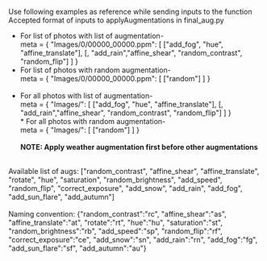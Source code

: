 Use following examples as reference while sending inputs to the function<br/>
Accepted format of inputs to applyAugmentations in final_aug.py<br/>
  * For list of photos with list of augmentation-<br/>
    meta = {
        "Images/0/00000_00000.ppm": [
            ["add_fog", "hue", "affine_translate"],
            [, "add_rain","affine_shear", "random_contrast", "random_flip"]
        ]
    }<br/>
   * For list of photos with random augmentation-<br/>
    meta = {
        "Images/0/00000_00000.ppm": [
            ["random"]
        ]
    }<br/>
    <br/>
   * For all photos with list of augmentation-<br/>
    meta = {
        "Images/": [
            ["add_fog", "hue", "affine_translate"],
            [, "add_rain","affine_shear", "random_contrast", "random_flip"]
        ]
    }<br/>
    * For all photos with random augmentation-<br/>
    meta = {
        "Images/": [
            ["random"]
        ]
    }<br/>
    <br/>
**NOTE: Apply weather augmentation first before other augmentations**<br/><br/>

Available list of augs: ["random_contrast", "affine_shear", "affine_translate", "rotate", "hue",
                 "saturation", "random_brightness", "add_speed", "random_flip",
                 "correct_exposure", "add_snow", "add_rain", "add_fog", 
                 "add_sun_flare", "add_autumn"]<br/><br/>
Naming convention: {"random_contrast":"rc", "affine_shear":"as", "affine_translate":"at",
                       "rotate":"rt", "hue":"hu", "saturation":"st", "random_brightness":"rb",
                       "add_speed":"sp", "random_flip":"rf", "correct_exposure":"ce",
                       "add_snow":"sn", "add_rain":"rn", "add_fog":"fg", "add_sun_flare":"sf",
                       "add_autumn":"au"}

